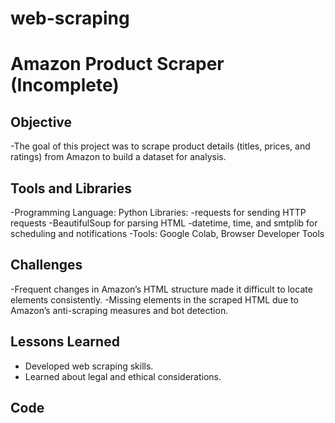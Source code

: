 # web-scraping

# Amazon Product Scraper (Incomplete)

## Objective
-The goal of this project was to scrape product details (titles, prices, and ratings) from Amazon to build a dataset for analysis.

## Tools and Libraries
-Programming Language: Python
Libraries:
-requests for sending HTTP requests
-BeautifulSoup for parsing HTML
-datetime, time, and smtplib for scheduling and notifications
-Tools: Google Colab, Browser Developer Tools

## Challenges
-Frequent changes in Amazon’s HTML structure made it difficult to locate elements consistently.
-Missing elements in the scraped HTML due to Amazon’s anti-scraping measures and bot detection.

## Lessons Learned
- Developed web scraping skills.
- Learned about legal and ethical considerations.

## Code
```python
